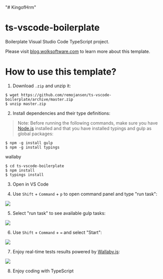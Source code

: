 "# KingofHrm" 
# ts-vscode-boilerplate
Boilerplate Visual Studio Code TypeScript project.

Please visit [blog.wolksoftware.com](http://blog.wolksoftware.com/setting-up-your-typescript-vs-code-development-environment) to learn more about this template.

# How to use this template?

1) Download `.zip` and unzip it:
```
$ wget https://github.com/remojansen/ts-vscode-boilerplate/archive/master.zip
$ unzip master.zip
```

2) Install dependencies and their type definitions:

> Note: Before running the following commands, make sure you have [Node.js]() installed and 
that you have installed typings and gulp as global packages:
```
$ npm -g install gulp
$ npm -g install typings
```
wallaby 
```
$ cd ts-vscode-boilerplate
$ npm install
$ typings install
```

3) Open in VS Code

4) Use `Shift` + `Command` + `p` to open command panel and type "run task":

![](https://raw.githubusercontent.com/remojansen/ts-vscode-boilerplate/master/assets/run-task.png)

5) Select "run task" to see available gulp tasks:

![](https://raw.githubusercontent.com/remojansen/ts-vscode-boilerplate/master/assets/task-list.png)

6) Use `Shift` + `Command` + `=` and select "Start":

![](https://raw.githubusercontent.com/remojansen/ts-vscode-boilerplate/master/assets/enable-wallaby.png)

7) Enjoy real-time tests results powered by [Wallaby.js](http://wallabyjs.com/):
 
![](https://raw.githubusercontent.com/remojansen/ts-vscode-boilerplate/master/assets/wallaby.gif)
 
8) Enjoy coding with TypeScript
